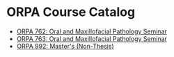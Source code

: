# ORPA Course Catalog

- [ORPA 762: Oral and Maxillofacial Pathology Seminar](ORPA_762_Oral_and_Maxillofacial_Pathology_Seminar)
- [ORPA 763: Oral and Maxillofacial Pathology Seminar](ORPA_763_Oral_and_Maxillofacial_Pathology_Seminar)
- [ORPA 992: Master's (Non-Thesis)](ORPA_992_Master's_(Non-Thesis))
